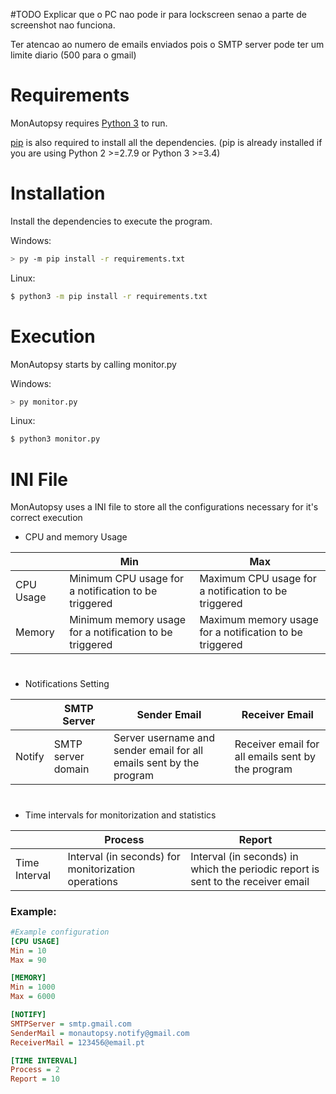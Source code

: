 ﻿#TODO
Explicar que o PC nao pode ir para lockscreen senao a parte de screenshot nao funciona.

Ter atencao ao numero de emails enviados pois o SMTP server pode ter um limite diario (500 para o gmail)

# Requirements
MonAutopsy requires [Python 3](https://www.python.org/downloads/) to run.

[pip](https://pip.pypa.io/en/stable/) is also required to install all the dependencies. (pip is already installed if you are using Python 2 >=2.7.9 or Python 3 >=3.4)

# Installation
Install the dependencies to execute the program.

Windows:
```sh
> py -m pip install -r requirements.txt
```
Linux:
```sh
$ python3 -m pip install -r requirements.txt
```

# Execution

MonAutopsy starts by calling monitor.py

Windows:
```sh
> py monitor.py
```
Linux:
```sh
$ python3 monitor.py
```

# INI File
MonAutopsy uses a INI file to store all the configurations necessary for it's correct execution

- CPU and memory Usage

|                |Min                            |Max						   |
|----------------|-------------------------------|-----------------------------|
|CPU Usage		 | Minimum CPU usage for a notification to be triggered           | Maximum CPU usage for a notification to be triggered           
|Memory          | Minimum memory usage for a notification to be triggered           |Maximum memory usage for a notification to be triggered            

# 

- Notifications Setting

|      |SMTP Server                |Sender Email|Receiver Email| 
|------|---------------------------|------------------------------------------|---
|Notify|SMTP server domain            |Server username and sender email for all emails sent by the program|Receiver email for all emails sent by the program|
#
 - Time intervals for monitorization and statistics

|      |Process                |Report| 
|------|---------------------------|------------------------------------------
|Time Interval|Interval (in seconds) for monitorization operations            |Interval (in seconds) in which the periodic report is sent to the receiver email

### Example:
```ini
#Example configuration
[CPU USAGE]
Min = 10
Max = 90

[MEMORY]
Min = 1000
Max = 6000

[NOTIFY]
SMTPServer = smtp.gmail.com 
SenderMail = monautopsy.notify@gmail.com
ReceiverMail = 123456@email.pt 

[TIME INTERVAL]
Process = 2
Report = 10
```
